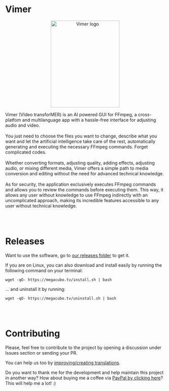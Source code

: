 # Vimer
<p align="center">
  <img src="https://edenware.app/vimer/files/box.png" width="217" height="275" alt="Vimer logo" title="Vimer logo" />
</p>
Vimer (VIdeo transforMER) is an AI powered GUI for FFmpeg, a cross-platfom and multilanguage app with a hassle-free interface for adjusting audio and video.
<br /><br />
You just need to choose the files you want to change, describe what you want and let the artificial intelligence take care of the rest, automatically generating and executing the necessary FFmpeg commands. Forget complicated codes.
<br /><br />
Whether converting formats, adjusting quality, adding effects, adjusting audio, or mixing different media, Vimer offers a simple path to media conversion and editing without the need for advanced technical knowledge.
<br /><br />
As for security, the application exclusively executes FFmpeg commands and allows you to review the commands before executing them. This way, it allows any user without knowledge to use FFmpeg indirectly with an uncomplicated approach, making its incredible features accessible to any user without technical knowledge.

<br /><br />

# Releases
Want to use the software, go to [our releases folder](https://github.com/EdenwareApps/Vimer/releases/latest) to get it.

If you are on Linux, you can also download and install easily by running the following command on your terminal:
```
wget -qO- https://megacubo.tv/install.sh | bash
```
... and uninstall it by running:
```
wget -qO- https://megacubo.tv/uninstall.sh | bash
```

<br /><br />

# Contributing

Please, feel free to contribute to the project by opening a discussion under Issues section or sending your PR.

You can help us too by [improving/creating translations](https://github.com/EdenwareApps/Vimer/tree/master/lang).

Do you want to thank me for the development and help maintain this project in another way? How about buying me a coffee via [PayPal by clicking here](https://www.paypal.com/donate/?item_name=megacubo.tv&cmd=_donations&business=efox.web%40gmail.com)? This will help me a lot! :)
